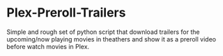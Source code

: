 # Plex-Preroll-Trailers
Simple and rough set of python script that download trailers for the upcoming/now playing movies in theathers 
and show it as a preroll video before watch movies in Plex.
